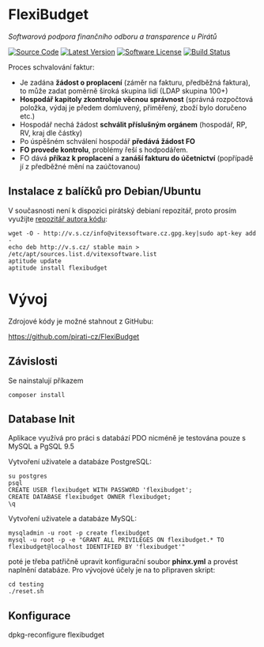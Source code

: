 FlexiBudget
===========


_Softwarová podpora finančního odboru a transparence u Pirátů_

[![Source Code](http://img.shields.io/badge/source-pirati-cz/FlexiBudget-blue.svg?style=flat-square)](https://github.com/pirati-cz/FlexiBudget)
[![Latest Version](https://img.shields.io/github/release/pirati-cz/FlexiBudget.svg?style=flat-square)](https://github.com/pirati-cz/FlexiBudget/releases)
[![Software License](https://img.shields.io/badge/license-GPL-brightgreen.svg?style=flat-square)](https://github.com/pirati-cz/FlexiBudget/blob/master/LICENSE)
[![Build Status](https://img.shields.io/travis/pirati-cz/FlexiBudget/master.svg?style=flat-square)](https://travis-ci.org/pirati-cz/FlexiBudget)


Proces schvalování faktur:

  *  Je zadána **žádost o proplacení** (záměr na fakturu, předběžná faktura), to může zadat poměrně široká skupina lidí (LDAP skupina 100+)
  *  **Hospodář kapitoly zkontroluje věcnou správnost** (správná rozpočtová položka, výdaj je předem domluvený, přiměřený, zboží bylo doručeno etc.)
  *  Hospodář nechá žádost **schválit příslušným orgánem** (hospodář, RP, RV, kraj dle částky)
  *  Po úspěšném schválení hospodář **předává žádost FO**
  *  **FO provede kontrolu**, problémy řeší s hodpodářem.
  *  FO dává **příkaz k proplacení** a **zanáší fakturu do účetnictví** (popřípadě jí z předběžné mění na zaúčtovanou)

Instalace z balíčků pro Debian/Ubuntu
-------------------------------------

V současnosti není k dispozici pirátský debianí repozitář, proto prosím využijte 
[repozitář autora kódu](http://vitexsoftware.cz/repos.php):

    wget -O - http://v.s.cz/info@vitexsoftware.cz.gpg.key|sudo apt-key add -
    echo deb http://v.s.cz/ stable main > /etc/apt/sources.list.d/vitexsoftware.list
    aptitude update
    aptitude install flexibudget

Vývoj
=====

Zdrojové kódy je možné stahnout z GitHubu:

https://github.com/pirati-cz/FlexiBudget

Závislosti
----------

Se nainstalují příkazem 

    composer install
 
Database Init
-------------

Aplikace využívá pro práci s databází PDO nicméně je testována pouze s MySQL a PgSQL 9.5

Vytvoření uživatele a databáze PostgreSQL:

    su postgres
    psql 
    CREATE USER flexibudget WITH PASSWORD 'flexibudget';
    CREATE DATABASE flexibudget OWNER flexibudget;
    \q


Vytvoření uživatele a databáze MySQL:

    mysqladmin -u root -p create flexibudget
    mysql -u root -p -e "GRANT ALL PRIVILEGES ON flexibudget.* TO flexibudget@localhost IDENTIFIED BY 'flexibudget'"

poté je třeba patřičně upravit konfigurační soubor **phinx.yml** a provést naplnění databáze. 
Pro vývojové účely je na to připraven skript:

    cd testing
    ./reset.sh
    

Konfigurace
-----------

dpkg-reconfigure flexibudget

